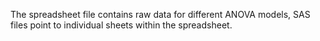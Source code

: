 The spreadsheet file contains raw data for different ANOVA models, SAS files point to individual sheets within the spreadsheet.
